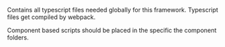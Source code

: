Contains all typescript files needed globally for this framework. Typescript files get compiled by webpack.

Component based scripts should be placed in the specific the component folders.
